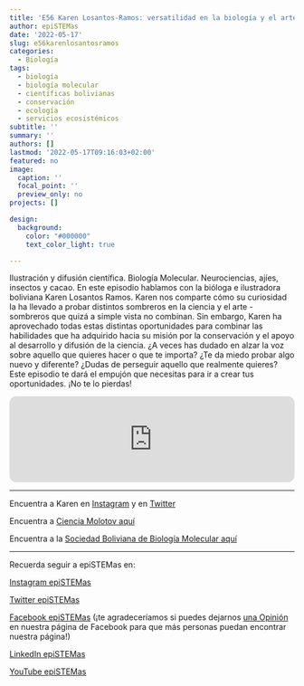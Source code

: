 ```yaml
---
title: 'E56 Karen Losantos-Ramos: versatilidad en la biología y el arte'
author: epiSTEMas
date: '2022-05-17'
slug: e56karenlosantosramos
categories:
  - Biología
tags:
  - biología
  - biología molecular
  - científicas bolivianas
  - conservación
  - ecología
  - servicios ecosistémicos
subtitle: ''
summary: ''
authors: []
lastmod: '2022-05-17T09:16:03+02:00'
featured: no
image:
  caption: ''
  focal_point: ''
  preview_only: no
projects: []

design:
  background:
    color: "#000000"
    text_color_light: true

---
```


Ilustración y difusión científica. Biología Molecular. Neurociencias, ajíes, insectos y cacao. En este episodio hablamos con la bióloga e ilustradora boliviana Karen Losantos Ramos. Karen nos comparte cómo su curiosidad la ha llevado a probar distintos sombreros en la ciencia y el arte - sombreros que quizá a simple vista no combinan. Sin embargo, Karen ha aprovechado todas estas distintas oportunidades para combinar las habilidades que ha adquirido hacia su misión por la conservación y el apoyo al desarrollo y difusión de la ciencia. ¿A veces has dudado en alzar la voz sobre aquello que quieres hacer o que te importa? ¿Te da miedo probar algo nuevo y diferente? ¿Dudas de perseguir aquello que realmente quieres? Este episodio te dará el empujón que necesitas para ir a crear tus oportunidades. ¡No te lo pierdas!

<iframe style="border-radius:12px" src="https://open.spotify.com/embed/episode/0SrNDLoFIyOT44rlx6Kc17?utm_source=generator&theme=0" width="100%" height="152" frameBorder="0" allowfullscreen="" allow="autoplay; clipboard-write; encrypted-media; fullscreen; picture-in-picture" loading="lazy"></iframe>

- - - - -

Encuentra a Karen en [Instagram](https://www.instagram.com/karrencha/) y en [Twitter](https://twitter.com/KarenLosantos)

Encuentra a [Ciencia Molotov aquí](https://www.instagram.com/ciencia_molotov/)

Encuentra a la [Sociedad Boliviana de Biología Molecular aquí](https://mobile.twitter.com/biomolbol)

- - - - -

Recuerda seguir a epiSTEMas en:

[Instagram epiSTEMas](https://www.instagram.com/epistemas/)  

[Twitter epiSTEMas](https://twitter.com/epiSTEMas_Pod)

[Facebook epiSTEMas](https://www.facebook.com/epiSTEMasPod) (¡te agradeceríamos si puedes dejarnos [una Opinión](https://www.facebook.com/epiSTEMasPod/reviews/) en nuestra página de Facebook para que más personas puedan encontrar nuestra página!)

[LinkedIn epiSTEMas](https://www.linkedin.com/company/epistemas-podcast/)

[YouTube epiSTEMas](https://www.youtube.com/@epistemaspodcast)